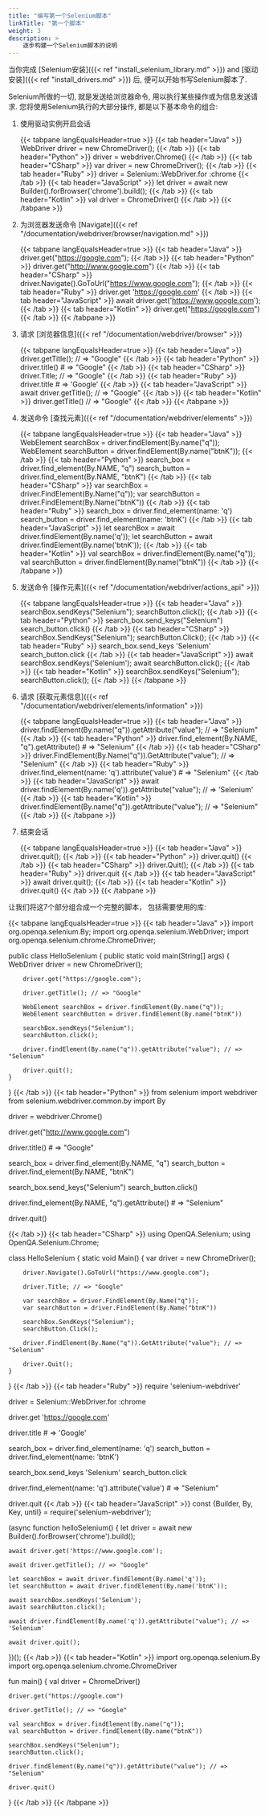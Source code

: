 ```yaml
---
title: "编写第一个Selenium脚本"
linkTitle: "第一个脚本"
weight: 3
description: >
    逐步构建一个Selenium脚本的说明
---
```


当你完成 [Selenium安装]({{< ref "install_selenium_library.md" >}}) and
[驱动安装]({{< ref "install_drivers.md" >}}) 后, 便可以开始书写Selenium脚本了.

Selenium所做的一切, 
就是发送给浏览器命令,
用以执行某些操作或为信息发送请求.
您将使用Selenium执行的大部分操作,
都是以下基本命令的组合:

1. 使用驱动实例开启会话

   {{< tabpane langEqualsHeader=true >}}
   {{< tab header="Java" >}}
   WebDriver driver = new ChromeDriver();
   {{< /tab >}}
   {{< tab header="Python" >}}
   driver = webdriver.Chrome()
   {{< /tab >}}
   {{< tab header="CSharp" >}}
   var driver = new ChromeDriver();
   {{< /tab >}}
   {{< tab header="Ruby" >}}
   driver = Selenium::WebDriver.for :chrome
   {{< /tab >}}
   {{< tab header="JavaScript" >}}
   let driver = await new Builder().forBrowser('chrome').build();
   {{< /tab >}}
   {{< tab header="Kotlin" >}}
   val driver = ChromeDriver()
   {{< /tab >}}
   {{< /tabpane >}}

2. 为浏览器发送命令 [Navigate]({{< ref "/documentation/webdriver/browser/navigation.md" >}})

    {{< tabpane langEqualsHeader=true >}}
    {{< tab header="Java" >}}
    driver.get("https://google.com");
    {{< /tab >}}
    {{< tab header="Python" >}}
    driver.get("http://www.google.com")
    {{< /tab >}}
    {{< tab header="CSharp" >}}
    driver.Navigate().GoToUrl("https://www.google.com");
    {{< /tab >}}
    {{< tab header="Ruby" >}}
    driver.get 'https://google.com'
    {{< /tab >}}
    {{< tab header="JavaScript" >}}
    await driver.get('https://www.google.com');
    {{< /tab >}}
    {{< tab header="Kotlin" >}}
    driver.get("https://google.com")
    {{< /tab >}}
    {{< /tabpane >}}

3. 请求 [浏览器信息]({{< ref "/documentation/webdriver/browser" >}})

    {{< tabpane langEqualsHeader=true >}}
    {{< tab header="Java" >}}
    driver.getTitle(); // => "Google"
    {{< /tab >}}
    {{< tab header="Python" >}}
    driver.title() # => "Google"
    {{< /tab >}}
    {{< tab header="CSharp" >}}
    driver.Title; // => "Google"
    {{< /tab >}}
    {{< tab header="Ruby" >}}
    driver.title # => 'Google'
    {{< /tab >}}
    {{< tab header="JavaScript" >}}
    await driver.getTitle(); // => "Google"
    {{< /tab >}}
    {{< tab header="Kotlin" >}}
    driver.getTitle() // => "Google"
    {{< /tab >}}
    {{< /tabpane >}}

4. 发送命令 [查找元素]({{< ref "/documentation/webdriver/elements" >}})

    {{< tabpane langEqualsHeader=true >}}
    {{< tab header="Java" >}}
    WebElement searchBox = driver.findElement(By.name("q"));
    WebElement searchButton = driver.findElement(By.name("btnK"));
    {{< /tab >}}
    {{< tab header="Python" >}}
    search_box = driver.find_element(By.NAME, "q")
    search_button = driver.find_element(By.NAME, "btnK")
    {{< /tab >}}
    {{< tab header="CSharp" >}}
    var searchBox = driver.FindElement(By.Name("q"));
    var searchButton = driver.FindElement(By.Name("btnK"))
    {{< /tab >}}
    {{< tab header="Ruby" >}}
    search_box = driver.find_element(name: 'q')
    search_button = driver.find_element(name: 'btnK')
    {{< /tab >}}
    {{< tab header="JavaScript" >}}
    let searchBox = await driver.findElement(By.name('q'));
    let searchButton = await driver.findElement(By.name('btnK'));
    {{< /tab >}}
    {{< tab header="Kotlin" >}}
    val searchBox = driver.findElement(By.name("q"));
    val searchButton = driver.findElement(By.name("btnK"))
    {{< /tab >}}
    {{< /tabpane >}}

5. 发送命令 [操作元素]({{< ref "/documentation/webdriver/actions_api" >}})

    {{< tabpane langEqualsHeader=true >}}
    {{< tab header="Java" >}}
    searchBox.sendKeys("Selenium");
    searchButton.click();
    {{< /tab >}}
    {{< tab header="Python" >}}
    search_box.send_keys("Selenium")
    search_button.click()
    {{< /tab >}}
    {{< tab header="CSharp" >}}
    searchBox.SendKeys("Selenium");
    searchButton.Click();
    {{< /tab >}}
    {{< tab header="Ruby" >}}
    search_box.send_keys 'Selenium'
    search_button.click
    {{< /tab >}}
    {{< tab header="JavaScript" >}}
    await searchBox.sendKeys('Selenium');
    await searchButton.click();
    {{< /tab >}}
    {{< tab header="Kotlin" >}}
    searchBox.sendKeys("Selenium");
    searchButton.click();
    {{< /tab >}}
    {{< /tabpane >}}

6. 请求 [获取元素信息]({{< ref "/documentation/webdriver/elements/information" >}})

    {{< tabpane langEqualsHeader=true >}}
    {{< tab header="Java" >}}
    driver.findElement(By.name("q")).getAttribute("value"); // => "Selenium"
    {{< /tab >}}
    {{< tab header="Python" >}}
    driver.find_element(By.NAME, "q").getAttribute() # => "Selenium"
    {{< /tab >}}
    {{< tab header="CSharp" >}}
    driver.FindElement(By.Name("q")).GetAttribute("value"); // => "Selenium"
    {{< /tab >}}
    {{< tab header="Ruby" >}}
    driver.find_element(name: 'q').attribute('value') # => "Selenium"
    {{< /tab >}}
    {{< tab header="JavaScript" >}}
    await driver.findElement(By.name('q')).getAttribute("value"); // => 'Selenium'
    {{< /tab >}}
    {{< tab header="Kotlin" >}}
    driver.findElement(By.name("q")).getAttribute("value"); // => "Selenium"
    {{< /tab >}}
    {{< /tabpane >}}

7. 结束会话

    {{< tabpane langEqualsHeader=true >}}
    {{< tab header="Java" >}}
    driver.quit();
    {{< /tab >}}
    {{< tab header="Python" >}}
    driver.quit()
    {{< /tab >}}
    {{< tab header="CSharp" >}}
    driver.Quit();
    {{< /tab >}}
    {{< tab header="Ruby" >}}
    driver.quit
    {{< /tab >}}
    {{< tab header="JavaScript" >}}
    await driver.quit();
    {{< /tab >}}
    {{< tab header="Kotlin" >}}
    driver.quit()
    {{< /tab >}}
    {{< /tabpane >}}

让我们将这7个部分组合成一个完整的脚本，
包括需要使用的库:

{{< tabpane langEqualsHeader=true >}}
{{< tab header="Java" >}}
import org.openqa.selenium.By;
import org.openqa.selenium.WebDriver;
import org.openqa.selenium.chrome.ChromeDriver;

public class HelloSelenium {
    public static void main(String[] args) {
        WebDriver driver = new ChromeDriver();

        driver.get("https://google.com");
        
        driver.getTitle(); // => "Google"

        WebElement searchBox = driver.findElement(By.name("q"));
        WebElement searchButton = driver.findElement(By.name("btnK"))
        
        searchBox.sendKeys("Selenium");
        searchButton.click();

        driver.findElement(By.name("q")).getAttribute("value"); // => "Selenium"

        driver.quit();
    }
}
{{< /tab >}}
{{< tab header="Python" >}}
from selenium import webdriver
from selenium.webdriver.common.by import By


driver = webdriver.Chrome()

driver.get("http://www.google.com")

driver.title() # => "Google"

search_box = driver.find_element(By.NAME, "q")
search_button = driver.find_element(By.NAME, "btnK")

search_box.send_keys("Selenium")
search_button.click()

driver.find_element(By.NAME, "q").getAttribute() # => "Selenium"

driver.quit()

{{< /tab >}}
{{< tab header="CSharp" >}}
using OpenQA.Selenium;
using OpenQA.Selenium.Chrome;

class HelloSelenium {
    static void Main() {
        var driver = new ChromeDriver();

        driver.Navigate().GoToUrl("https://www.google.com");

        driver.Title; // => "Google"

        var searchBox = driver.FindElement(By.Name("q"));
        var searchButton = driver.FindElement(By.Name("btnK"))

        searchBox.SendKeys("Selenium");
        searchButton.Click();

        driver.FindElement(By.Name("q")).GetAttribute("value"); // => "Selenium"

        driver.Quit();
    }
}
{{< /tab >}}
{{< tab header="Ruby" >}}
require 'selenium-webdriver'

driver = Selenium::WebDriver.for :chrome

driver.get 'https://google.com'

driver.title # => 'Google'

search_box = driver.find_element(name: 'q')
search_button = driver.find_element(name: 'btnK')

search_box.send_keys 'Selenium'
search_button.click

driver.find_element(name: 'q').attribute('value') # => "Selenium"

driver.quit
{{< /tab >}}
{{< tab header="JavaScript" >}}
const {Builder, By, Key, until} = require('selenium-webdriver');

(async function helloSelenium() {
    let driver = await new Builder().forBrowser('chrome').build();

    await driver.get('https://www.google.com');

    await driver.getTitle(); // => "Google"

    let searchBox = await driver.findElement(By.name('q'));
    let searchButton = await driver.findElement(By.name('btnK'));

    await searchBox.sendKeys('Selenium');
    await searchButton.click();

    await driver.findElement(By.name('q')).getAttribute("value"); // => 'Selenium'

    await driver.quit();
})();
{{< /tab >}}
{{< tab header="Kotlin" >}}
import org.openqa.selenium.By
import org.openqa.selenium.chrome.ChromeDriver

fun main() {
    val driver = ChromeDriver()

    driver.get("https://google.com")

    driver.getTitle(); // => "Google"

    val searchBox = driver.findElement(By.name("q"));
    val searchButton = driver.findElement(By.name("btnK"))

    searchBox.sendKeys("Selenium");
    searchButton.click();

    driver.findElement(By.name("q")).getAttribute("value"); // => "Selenium"

    driver.quit()
}
{{< /tab >}}
{{< /tabpane >}}
